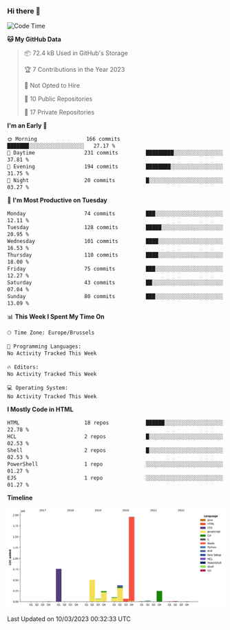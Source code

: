 ### Hi there 👋

<!--START_SECTION:waka-->
![Code Time](http://img.shields.io/badge/Code%20Time-1%2C218%20hrs%2027%20mins-blue)

**🐱 My GitHub Data** 

> 📦 72.4 kB Used in GitHub's Storage 
 > 
> 🏆 7 Contributions in the Year 2023
 > 
> 🚫 Not Opted to Hire
 > 
> 📜 10 Public Repositories 
 > 
> 🔑 17 Private Repositories 
 > 
**I'm an Early 🐤** 

```text
🌞 Morning                166 commits         ███████░░░░░░░░░░░░░░░░░░   27.17 % 
🌆 Daytime                231 commits         █████████░░░░░░░░░░░░░░░░   37.81 % 
🌃 Evening                194 commits         ████████░░░░░░░░░░░░░░░░░   31.75 % 
🌙 Night                  20 commits          █░░░░░░░░░░░░░░░░░░░░░░░░   03.27 % 
```
📅 **I'm Most Productive on Tuesday** 

```text
Monday                   74 commits          ███░░░░░░░░░░░░░░░░░░░░░░   12.11 % 
Tuesday                  128 commits         █████░░░░░░░░░░░░░░░░░░░░   20.95 % 
Wednesday                101 commits         ████░░░░░░░░░░░░░░░░░░░░░   16.53 % 
Thursday                 110 commits         ████░░░░░░░░░░░░░░░░░░░░░   18.00 % 
Friday                   75 commits          ███░░░░░░░░░░░░░░░░░░░░░░   12.27 % 
Saturday                 43 commits          ██░░░░░░░░░░░░░░░░░░░░░░░   07.04 % 
Sunday                   80 commits          ███░░░░░░░░░░░░░░░░░░░░░░   13.09 % 
```


📊 **This Week I Spent My Time On** 

```text
🕑︎ Time Zone: Europe/Brussels

💬 Programming Languages: 
No Activity Tracked This Week

🔥 Editors: 
No Activity Tracked This Week

💻 Operating System: 
No Activity Tracked This Week
```

**I Mostly Code in HTML** 

```text
HTML                     18 repos            ██████░░░░░░░░░░░░░░░░░░░   22.78 % 
HCL                      2 repos             █░░░░░░░░░░░░░░░░░░░░░░░░   02.53 % 
Shell                    2 repos             █░░░░░░░░░░░░░░░░░░░░░░░░   02.53 % 
PowerShell               1 repo              ░░░░░░░░░░░░░░░░░░░░░░░░░   01.27 % 
EJS                      1 repo              ░░░░░░░░░░░░░░░░░░░░░░░░░   01.27 % 
```



**Timeline**

![Lines of Code chart](https://raw.githubusercontent.com/guillaumedeplancke/guillaumedeplancke/main/assets/bar_graph.png)


 Last Updated on 10/03/2023 00:32:33 UTC
<!--END_SECTION:waka-->
